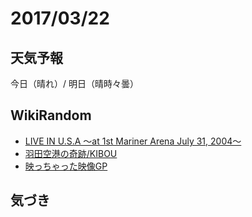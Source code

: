 # 2017/03/22

## 天気予報

今日（晴れ）/ 明日（晴時々曇）

## WikiRandom

* [LIVE IN U.S.A 〜at 1st Mariner Arena July 31, 2004〜](https://ja.wikipedia.org/wiki/LIVE_IN_U.S.A_%E3%80%9Cat_1st_Mariner_Arena_July_31%2C_2004%E3%80%9C)
* [羽田空港の奇跡/KIBOU](https://ja.wikipedia.org/wiki/%E7%BE%BD%E7%94%B0%E7%A9%BA%E6%B8%AF%E3%81%AE%E5%A5%87%E8%B7%A1%2FKIBOU)
* [映っちゃった映像GP](https://ja.wikipedia.org/wiki/%E6%98%A0%E3%81%A3%E3%81%A1%E3%82%83%E3%81%A3%E3%81%9F%E6%98%A0%E5%83%8FGP)

## 気づき

